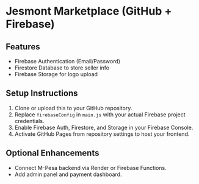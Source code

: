 # Jesmont Marketplace (GitHub + Firebase)

## Features
- Firebase Authentication (Email/Password)
- Firestore Database to store seller info
- Firebase Storage for logo upload

## Setup Instructions

1. Clone or upload this to your GitHub repository.
2. Replace `firebaseConfig` in `main.js` with your actual Firebase project credentials.
3. Enable Firebase Auth, Firestore, and Storage in your Firebase Console.
4. Activate GitHub Pages from repository settings to host your frontend.

## Optional Enhancements
- Connect M-Pesa backend via Render or Firebase Functions.
- Add admin panel and payment dashboard.

